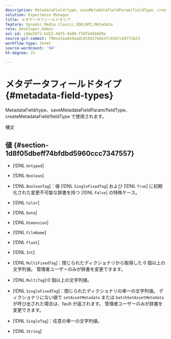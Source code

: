 ```yaml
---
description: MetadataField/type、saveMetadataFieldParam/fieldType、createMetadataField/fieldType で使用されます。
solution: Experience Manager
title: メタデータフィールドタイプ
feature: Dynamic Media Classic,SDK/API,Metadata
role: Developer,Admin
exl-id: cbbe55f2-bd22-44f5-9440-f58fb45b8d9a
source-git-commit: 790ce3aa4e9aadc019d17e663fc93d7c69772b23
workflow-type: tm+mt
source-wordcount: '94'
ht-degree: 2%

---
```


# メタデータフィールドタイプ{#metadata-field-types}

MetadataField/type、saveMetadataFieldParam/fieldType、createMetadataField/fieldType で使用されます。

構文

## 値 {#section-1d8f05dbeff74bfdbd5960ccc7347557}

* [!DNL `Untyped`]
* [!DNL `Boolean`]
* [!DNL `BooleanTag`]：値 [!DNL `SingleFixedTag`] および [!DNL `True`] に初期化された変更不可能な辞書を持つ [!DNL `False`] の特殊ケース。

* [!DNL `Color`]
* [!DNL `Date`]
* [!DNL `Dimension`]
* [!DNL `FileName`]
* [!DNL `Float`]
* [!DNL `Int`]
* [!DNL `MultiFixedTag`]：閉じられたディクショナリから取得した 0 個以上の文字列値。 管理者ユーザーのみが辞書を変更できます。
* [!DNL `MultiTag`]:0 個以上の文字列値。
* [!DNL `SingleFixedTag`]：閉じられたディクショナリの単一の文字列値。 ディクショナリにない値で `setAssetMetadata` または `batchSetAssetMetadata` が呼び出された場合は、fault が返されます。 管理者ユーザーのみが辞書を変更できます。

* [!DNL `SingleTag`]：任意の単一の文字列値。
* [!DNL `String`]
